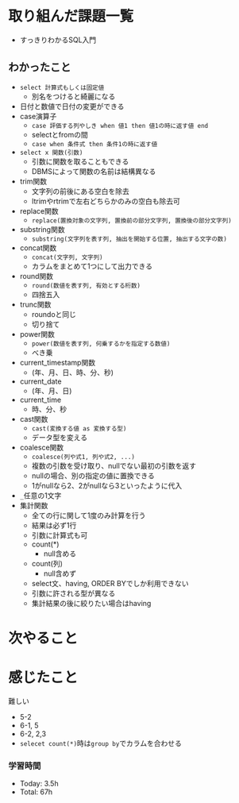 # 取り組んだ課題一覧
- すっきりわかるSQL入門
## わかったこと
- `select 計算式もしくは固定値`
  - 別名をつけると綺麗になる
- 日付と数値で日付の変更ができる
- case演算子
  - `case 評価する列やしき when 値1 then 値1の時に返す値 end`
  - selectとfromの間
  - `case when 条件式 then 条件1の時に返す値`
- `select x 関数(引数)`
  - 引数に関数を取ることもできる
  - DBMSによって関数の名前は結構異なる
- trim関数
  - 文字列の前後にある空白を除去
  - ltrimやrtrimで左右どちらかのみの空白も除去可
- replace関数
  - `replace(置換対象の文字列, 置換前の部分文字列, 置換後の部分文字列)`
- substring関数
  - `substring(文字列を表す列, 抽出を開始する位置, 抽出する文字の数)`
- concat関数
  - `concat(文字列, 文字列)`
  - カラムをまとめて1つにして出力できる
- round関数
  - `round(数値を表す列, 有効とする桁数)`
  - 四捨五入
- trunc関数
  - roundoと同じ
  - 切り捨て
- power関数
  - `power(数値を表す列, 何乗するかを指定する数値)`
  - べき乗
- current_timestamp関数
  - (年、月、日、時、分、秒)
- current_date
  - (年、月、日)
- current_time
  - 時、分、秒
- cast関数
  - `cast(変換する値 as 変換する型)`
  - データ型を変える
- coalesce関数
  - `coalesce(列や式1, 列や式2, ...)`
  - 複数の引数を受け取り、nullでない最初の引数を返す
  - nullの場合、別の指定の値に置換できる
  - 1がnullなら2、2がnullなら3といったように代入
- `_`任意の1文字
- 集計関数
  - 全ての行に関して1度のみ計算を行う
  - 結果は必ず1行
  - 引数に計算式も可
  - count(*)
    - null含める
  - count(列)
    - null含めず
  - select文、having, ORDER BYでしか利用できない
  - 引数に許される型が異なる
  - 集計結果の後に絞りたい場合はhaving


# 次やること

# 感じたこと
難しい
- 5-2
- 6-1, 5
- 6-2, 2,3
- `selecet count(*)`時は`group by`でカラムを合わせる


### 学習時間
- Today: 3.5h 
- Total: 67h